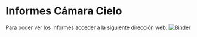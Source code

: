 # Informes Cámara Cielo

Para poder ver los informes acceder a la siguiente dirección web:
[![Binder](https://mybinder.org/badge_logo.svg)](https://mybinder.org/v2/gh/m-nenkov/Camara/master?urlpath=lab)
